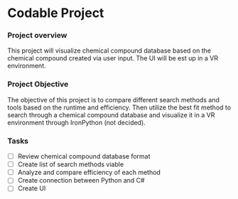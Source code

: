 # Codable Project

### Project overview
This project will visualize chemical compound database based on the chemical compound created via user input. The UI will be est up in a VR environment.

### Project Objective
The objective of this project is to compare different search methods and tools based on the runtime and efficiency. Then utilize the best fit method to search through a chemical compound database and visualize it in a VR environment through IronPython (not decided).

### Tasks
- [ ] Review chemical compound database format
- [ ] Create list of search methods viable
- [ ] Analyze and compare efficiency of each method
- [ ] Create connection between Python and C#
- [ ] Create UI